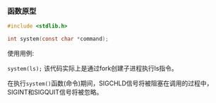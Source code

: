 ### 函数原型

```c
#include <stdlib.h>

int system(const char *command);
```

使用用例:

`system(ls);` 该代码实际上是通过fork创建子进程执行ls指令。

在执行`system()`函数(命令)期间，SIGCHLD信号将被阻塞在调用的过程中，SIGINT和SIGQUIT信号将被忽略。